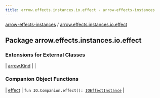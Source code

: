 ```yaml
---
title: arrow.effects.instances.io.effect - arrow-effects-instances
---
```


[arrow-effects-instances](../index.html) / [arrow.effects.instances.io.effect](./index.html)

## Package arrow.effects.instances.io.effect

### Extensions for External Classes

| [arrow.Kind](arrow.-kind/index.html) |  |

### Companion Object Functions

| [effect](effect.html) | `fun IO.Companion.effect(): `[`IOEffectInstance`](../arrow.effects.instances/-i-o-effect-instance/index.html) |

